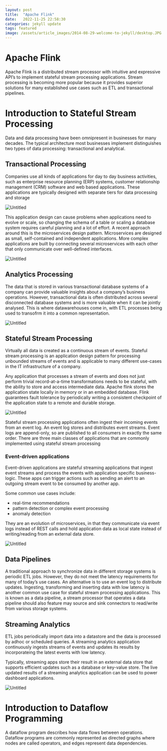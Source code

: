 ```yaml
---
layout: post
title:  "Apache Flink"
date:   2022-11-25 22:58:30
categories: jekyll update
tags: featured
image: /assets/article_images/2014-08-29-welcome-to-jekyll/desktop.JPG
---
```

# Apache Flink

Apache Flink is a distributed stream processor with intuitive and expressive API’s to implement stateful stream processing applications. Stream processing is becoming more popular because it provides superior solutions for many established use cases such as ETL and transactional pipelines.

# Introduction to Stateful Stream Processing

Data and data processing have been omnipresent in businesses for many decades. The typical architecture most businesses implement distinguishes two types of data processing: transactional and analytical. 

## Transactional Processing

Companies use all kinds of applications for day to day business activities, such as enterprise resource planning (ERP) systems, customer relationship management (CRM) software and web based applications. These applications are typically designed with separate tiers for data processing and storage

  

![Untitled](flink_images/Untitled.png)

This application design can cause problems when applications need to evolve or scale, so changing the schema of a table or scaling a database system requires careful planning and a lot of effort. A recent approach around this is the microservices design pattern. Microservices are designed as small, self-contained and independent applications. More complex applications are built by connecting several microservices with each other that only communicate over well-defined interfaces. 

![Untitled](flink_images/Untitled%201.png)

## Analytics Processing

The data that is stored in various transactional database systems of a company can provide valuable insights about a company’s business operations. However, transactional data is often distributed across several disconnected database systems and is more valuable when it can be jointly analysed. This is where datawarehouses come in, with ETL processes being used to transofrm it into a common representation. 

![Untitled](flink_images/Untitled%202.png)

## Stateful Stream Processing

Virtually all data is created as a continuous stream of events. Stateful stream processing is an application design pattern for processing unbounded streams of events and is applicable to many different use-cases in the IT infrastructure of a company. 

Any application that processes a stream of events and does not just perform trivial record-at-a-time transformations needs to be stateful, with the ability to store and access intermediate data. Apache flink stores the application state locally in memory or in an embedded database. Flink guarantees fault tolerance by periodically writing a consistent checkpoint of the application state to a remote and durable storage. 

![Untitled](flink_images/Untitled%203.png)

Stateful stream processing applications often ingest their incoming events from an event log. An event log stores and distributes event streams. Event logs are append-only, so are published to all consumers in exactly the same order. There are three main classes of applications that are commonly implemented using stateful stream processing

### Event-driven applications

Event-driven applications are stateful streaming applications that ingest event streams and process the events with application specific business-logic. These apps can trigger actions such as sending an alert to an outgoing stream event to be consumed by another app. 

Some common use cases include:

- real-time recommendations
- pattern detection or complex event processing
- anomaly detection

They are an evolution of microservices, in that they communicate via event logs instead of REST calls and hold application data as local state instead of writing/reading from an external data store. 

![Untitled](flink_images/Untitled%204.png)

## Data Pipelines

A traditional approach to synchronize data in different storage systems is periodic ETL jobs. However, they do not meet the latency requirements for many of today’s use cases. An alternative is to use an event log to distribute updates. Ingesting, transforming and inserting data with low latency is another common use case for stateful stream processing applications. This is known as a data pipeline, a stream processor that operates a data pipeline should also feature may source and sink connectors to read/write from various storage systems. 

## Streaming Analytics

ETL jobs periodically import data into a datastore and the data is processed by adhoc or scheduled queries. A streaming analytics application continuously ingests streams of events and updates its results by incorporateing the latest events with low latency. 

Typically, streaming apps store their result in an external data store that supports efficient updates such as a database or key-value store. The live updated results of a streaming analytics application can be used to power dashboard applications. 

![Untitled](flink_images/Untitled%205.png)

# Introduction to Dataflow Programming

A dataflow program describes how data flows between operations. Dataflow programs are commonly represented as directed graphs where nodes are called operators, and edges represent data dependencies.